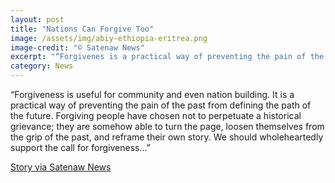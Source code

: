 ```yaml
---
layout: post
title: "Nations Can Forgive Too"
image: /assets/img/abiy-ethiopia-eritrea.png
image-credit: "© Satenaw News"
excerpt: "“Forgivenes is a practical way of preventing the pain of the past from defining the path of the future.”"
category: News
---
```


<p>“Forgiveness is useful for community and even nation building. It is a practical way of preventing the pain of the past from defining the path of the future. Forgiving people have chosen not to perpetuate a historical grievance; they are somehow able to turn the page, loosen themselves from the grip of the past, and reframe their own story. We should wholeheartedly support the call for forgiveness…”</p>

<p align-"center"> <a href="https://www.satenaw.com/the-eritrea-visit-forgiveness-and-reconciliation/" target="_blank" > Story via Satenaw News </a> </p>

